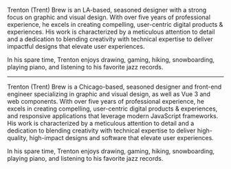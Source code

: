 Trenton (Trent) Brew is an LA-based, seasoned designer with a strong focus on graphic and visual design. With over five years of professional experience, he excels in creating compelling, user-centric digital products & experiences. His work is characterized by a meticulous attention to detail and a dedication to blending creativity with technical expertise to deliver impactful designs that elevate user experiences.

In his spare time, Trenton enjoys drawing, gaming, hiking, snowboarding, playing piano, and listening to his favorite jazz records.

---

Trenton (Trent) Brew is a Chicago-based, seasoned designer and front-end engineer specializing in graphic and visual design, as well as Vue 3 and web components. With over five years of professional experience, he excels in creating compelling, user-centric digital products & experiences, and responsive applications that leverage modern JavaScript frameworks. His work is characterized by a meticulous attention to detail and a dedication to blending creativity with technical expertise to deliver high-quality, high-impact designs and software that elevate user experiences.

In his spare time, Trenton enjoys drawing, gaming, hiking, snowboarding, playing piano, and listening to his favorite jazz records.
